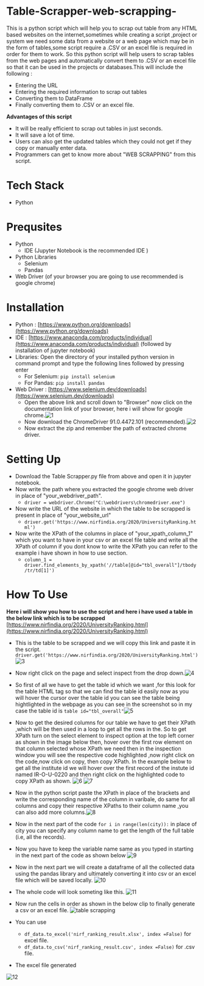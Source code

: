 # Table-Scrapper-web-scrapping-
This is a python script which will help you to scrap out table from any HTML based websites on the internet,sometimes while creating a script ,project or system we need some data from a website or a web page which may be in the form of tables,some script require a .CSV or an excel file is required in order for them to work.
So this python script will help users to scrap tables from the web pages and automatically convert them to .CSV or an excel file so that it can be used in the projects or databases.This will include the following :

* Entering the URL
* Entering the required information to scrap out tables
* Converting them to DataFrame
* Finally converting them to .CSV or an excel file.

<b>Advantages of this script</b>

* It will be really efficient to scrap out tables in just seconds.
* It will save a lot of time.
* Users can also get the updated tables which they could not get if they copy or manually enter data.
* Programmers can get to know more about "WEB SCRAPPING" from this script.

# Tech Stack
* Python

# Prequsites
* Python
   * IDE (Jupyter Notebook is the recommended IDE )
* Python Libraries
   * Selenium
   * Pandas
* Web Driver (of your browser you are going to use recommended is google chrome)

# Installation
* Python : [https://www.python.org/downloads](https://www.python.org/downloads)
* IDE : [https://www.anaconda.com/products/individual](https://www.anaconda.com/products/individual) (followed by installation of jupyter notebook)
* Libraries: Open the directory of your installed python version in command prompt and type the following lines followed by pressing enter
    * For Selenium: `pip install selenium`
    * For Pandas: `pip install pandas`
* Web Driver : [https://www.selenium.dev/downloads](https://www.selenium.dev/downloads)
   * Open the above link and scroll down to "Browser" now click on the documentation link of your browser, here i will show for google chrome.![1](https://github.com/Rajulmahto21/Table-Scrapper-web-scrapping-/blob/main/Snips/1.PNG)
   * Now download the  ChromeDriver 91.0.4472.101 (recommended).![2](https://github.com/Rajulmahto21/Table-Scrapper-web-scrapping-/blob/main/Snips/2.PNG)
   * Now extract the zip and remember the path of extracted chrome driver.

# Setting Up
* Download the Table Scrapper.py file from above and open it in jupyter notebook.
* Now write the path where you extracted the google chrome web driver in place of "your_webdriver_path".
    * `driver = webdriver.Chrome("C:\webdrivers\chromedriver.exe")`
* Now write the URL of the website in which the table to be scrapped is present in place of "your_website_url"
   * `driver.get('https://www.nirfindia.org/2020/UniversityRanking.html')`
* Now write the XPath of the columns in place of "your_xpath_column_1" which you want to have in your csv or an excel file table and write all the XPath of column if you dont know to write the XPath you can refer to the example i have shown in how to use section.
   * `column_1 = driver.find_elements_by_xpath('//table[@id="tbl_overall"]/tbody/tr/td[1]')`

# How To Use
<b>Here i will show you how to use the script and here i have used a table in the below link which is to be scrapped</b>
[https://www.nirfindia.org/2020/UniversityRanking.html](https://www.nirfindia.org/2020/UniversityRanking.html)

* This is the table to be scrapped and we will copy this link and paste it in the script. `driver.get('https://www.nirfindia.org/2020/UniversityRanking.html')`
![3](https://github.com/Rajulmahto21/Table-Scrapper-web-scrapping-/blob/main/Snips/3.PNG)
* Now right click on the page and select inspect from the drop down.![4](https://github.com/Rajulmahto21/Table-Scrapper-web-scrapping-/blob/main/Snips/4.PNG)
* So first of all we have to get the table id which we want ,for this look for the table HTML tag so that we can find the table id easily now as you will hover the cursor over the table id you can see the table being hightlighted in the webpage as you can see in the screenshot so in my case the table id is 
`table id="tbl_overall"`![5](https://github.com/Rajulmahto21/Table-Scrapper-web-scrapping-/blob/main/Snips/5.png)
* Now to get the desired columns for our table we have to get their XPath ,which will be then used in a loop to get all the rows in the.
  So to get XPath turn on the select element to inspect option at the top left corner as shown in the image below then, hover over the first row element on that column selected whose XPath we need then in the inspection window you will see the respective code highlighted ,now right click on the code,now click on copy, then copy XPath.
In the example below to get all the institute id we will hover over the first record of the instute id named IR-O-U-0220 and then right click on the highlighted code to copy XPath as shown.
![6](https://github.com/Rajulmahto21/Table-Scrapper-web-scrapping-/blob/main/Snips/6.png)
![7](https://github.com/Rajulmahto21/Table-Scrapper-web-scrapping-/blob/main/Snips/7.png)

* Now in the python script paste the XPath in place of the brackets and write the corresponding name of the column in varibale, do same for all columns and copy their respective XPaths to their column name ,you can also add more columns.![8](https://github.com/Rajulmahto21/Table-Scrapper-web-scrapping-/blob/main/Snips/8.png)
* Now in the next part of the code `for i in range(len(city)):` in place of city you can specify any column name to get the length of the full table (i.e, all the records).
* Now you have to keep the variable name same as you typed in starting in the next part of the code as shown below
![9](https://github.com/Rajulmahto21/Table-Scrapper-web-scrapping-/blob/main/Snips/9.png)
* Now in the next part we will create a dataframe of all the collected data using the pandas library and ultimately converting it into csv or an excel file which will be saved locally.
![10](https://github.com/Rajulmahto21/Table-Scrapper-web-scrapping-/blob/main/Snips/10.png)
* The whole code will look someting like this.
![11](https://github.com/Rajulmahto21/Table-Scrapper-web-scrapping-/blob/main/Snips/11.png)
* Now run the cells in order as shown in the below clip to finally generate a csv or an excel file.
![table scrapping](https://user-images.githubusercontent.com/59139755/127117991-15c7ee85-e3bf-4c01-aa7b-07abdfdcfac3.gif)

* You can use
   * `df_data.to_excel('nirf_ranking_result.xlsx', index =False)` for excel file.
   * `df_data.to_csv('nirf_ranking_result.csv', index =False)` for .csv file.

* The excel file generated 

![12](https://github.com/Rajulmahto21/Table-Scrapper-web-scrapping-/blob/main/Snips/12.PNG)





